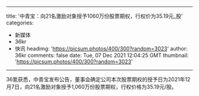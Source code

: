 
---
title: '中青宝：向21名激励对象授予1060万份股票期权，行权价为35.19元_股'
categories: 
 - 新媒体
 - 36kr
 - 快讯
headimg: 'https://picsum.photos/400/300?random=3023'
author: 36kr
comments: false
date: Tue, 07 Dec 2021 12:04:25 GMT
thumbnail: 'https://picsum.photos/400/300?random=3023'
---

<div>   
36氪获悉，中青宝发布公告，董事会确定公司本次股票期权的授予日为2021年12月7日，向21名激励对象授予1,060万份股票期权，行权价格为35.19元/股。  
</div>
            
